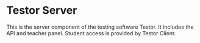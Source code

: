 # Testor Server
This is the server component of the testing software Testor. It includes the API and teacher panel. Student access is provided by Testor Client.
